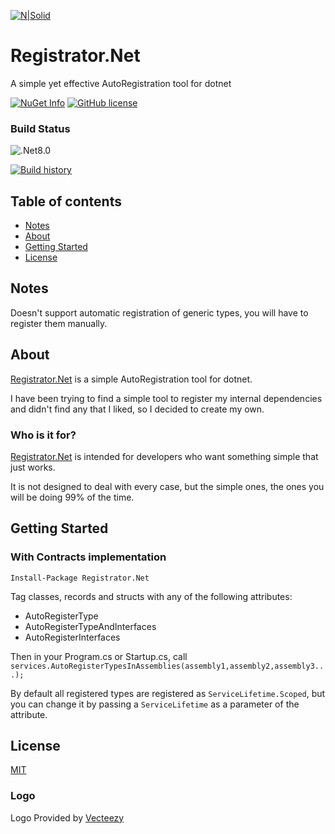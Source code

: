 [![N|Solid](https://avatars2.githubusercontent.com/u/39886363?s=200&v=4)](https://github.com/dariogriffo/registator-net)

# Registrator.Net

A simple yet effective AutoRegistration tool for dotnet

[![NuGet Info](https://buildstats.info/nuget/Registrator.Net?includePreReleases=true)](https://www.nuget.org/packages/Registrator.Net/)
[![GitHub license](https://img.shields.io/github/license/dariogriffo/registator-net.svg)](https://raw.githubusercontent.com/dariogriffo/registator-net/master/LICENSE)
### Build Status
![.Net8.0](https://github.com/dariogriffo/registator-net/workflows/.NET/badge.svg?branch=main)

[![Build history](https://buildstats.info/github/chart/dariogriffo/registator-net?branch=main&includeBuildsFromPullRequest=false)](https://github.com/dariogriffo/registator-net/actions?query=branch%3Amain++)


## Table of contents
- [Notes](#notes)
- [About](#about)
- [Getting Started](#getting-started)
- [License](#license)

## Notes

Doesn't support automatic registration of generic types, you will have to register them manually.

## About

[Registrator.Net](https://www.nuget.org/packages/Registrator.Net) is a simple AutoRegistration tool for dotnet.

I have been trying to find a simple tool to register my internal dependencies and didn't find any that I liked, so I decided to create my own.

### Who is it for?

[Registrator.Net](https://www.nuget.org/packages/Registrator.Net) is intended for developers who want something simple that just works.

It is not designed to deal with every case, but the simple ones, the ones you will be doing 99% of the time.

## Getting Started

### With Contracts implementation
`Install-Package Registrator.Net`
                                                      
Tag classes, records and structs with any of the following attributes:
- AutoRegisterType
- AutoRegisterTypeAndInterfaces
- AutoRegisterInterfaces

Then in your Program.cs or Startup.cs, call `services.AutoRegisterTypesInAssemblies(assembly1,assembly2,assembly3...);`

By default all registered types are registered as `ServiceLifetime.Scoped`, but you can change it by passing a `ServiceLifetime` as a parameter of the attribute.

## License

[MIT](https://github.com/dariogriffo/registator-net/blob/main/LICENSE)

### Logo
Logo Provided by [Vecteezy](https://vecteezy.com)
